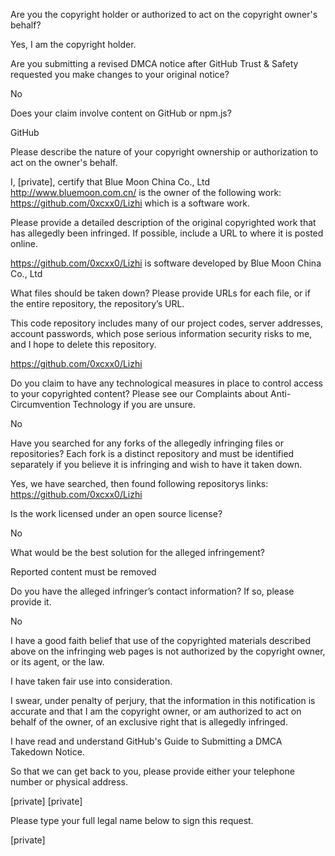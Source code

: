 Are you the copyright holder or authorized to act on the copyright owner's behalf?

Yes, I am the copyright holder.

Are you submitting a revised DMCA notice after GitHub Trust & Safety requested you make changes to your original notice?

No

Does your claim involve content on GitHub or npm.js?

GitHub

Please describe the nature of your copyright ownership or authorization to act on the owner's behalf.

I, [private], certify that Blue Moon China Co., Ltd http://www.bluemoon.com.cn/ is the owner of the following work: https://github.com/0xcxx0/Lizhi which is a software work.

Please provide a detailed description of the original copyrighted work that has allegedly been infringed. If possible, include a URL to where it is posted online.

https://github.com/0xcxx0/Lizhi is software developed by Blue Moon China Co., Ltd

What files should be taken down? Please provide URLs for each file, or if the entire repository, the repository’s URL.

This code repository includes many of our project codes, server addresses, account passwords, which pose serious information security risks to me, and I hope to delete this repository.

https://github.com/0xcxx0/Lizhi

Do you claim to have any technological measures in place to control access to your copyrighted content? Please see our Complaints about Anti-Circumvention Technology if you are unsure.

No

Have you searched for any forks of the allegedly infringing files or repositories? Each fork is a distinct repository and must be identified separately if you believe it is infringing and wish to have it taken down.

Yes, we have searched, then found following repositorys links:
https://github.com/0xcxx0/Lizhi

Is the work licensed under an open source license?

No

What would be the best solution for the alleged infringement?

Reported content must be removed

Do you have the alleged infringer’s contact information? If so, please provide it.

No

I have a good faith belief that use of the copyrighted materials described above on the infringing web pages is not authorized by the copyright owner, or its agent, or the law.

I have taken fair use into consideration.

I swear, under penalty of perjury, that the information in this notification is accurate and that I am the copyright owner, or am authorized to act on behalf of the owner, of an exclusive right that is allegedly infringed.

I have read and understand GitHub's Guide to Submitting a DMCA Takedown Notice.

So that we can get back to you, please provide either your telephone number or physical address.

[private]
[private]

Please type your full legal name below to sign this request.

[private]
